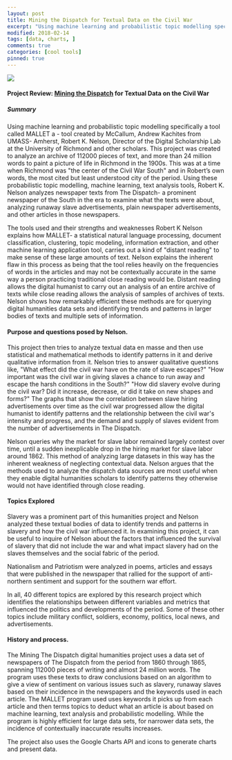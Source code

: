 ```yaml
---
layout: post
title: Mining the Dispatch for Textual Data on the Civil War
excerpt: "Using machine learning and probabilistic topic modelling specifically a tool called MALLET -created by McCallum, Andrew to analyze an archive of 112000 pieces of text, and more than 24 million words."
modified: 2018-02-14
tags: [data, charts, ]
comments: true
categories: [cool tools]
pinned: true
---
```


![](http://chart.apis.google.com/chart?cht=lc&chs=700x300&chd=e:WtXpoQcKO.O4I9KvJMLAJuNgLyRPYMVEVPTeNBMFNsP2QVa0TZabyqp5aXWmUjUOTZSLT0QAR5cjw3c.WXZhPEQFL0Q3VNYaQcfTzLbnY9,GNHLHCFTIiJKGWK.JMJ8ObOoKUWJWrSoLENBSmQMXMUagIXARjQMQVRsTrT3UjPtO2O4URQcMHOEUDSLRhTZYga7XFcWR4QHQVYlUpNWKc&chdl=for+hire+and+wanted+ads|fugitive+slave+ads&chdlp=b&chds=0,17.74075&chxt=x,x,y&chxr=2,0,17.74075&chxl=0:|Jan|Apr|Jul|Oct|Jan|Apr|Jul|Oct|Jan|Apr|Jul|Oct|Jan|Apr|Jul|Oct|Jan|1:|1861|1862|1863|1864|2:|0%25|2%25|4%25|6%25|8%25|10%25|12%25|14%25|16%25|&chxp=0,3.85,9.62,15.38,21.15,26.92,32.69,38.46,44.23,50,55.77,61.54,67.31,73.08,78.85,84.62,90.38,96.15|1,14.42,37.5,60.58,83.655|2,0,2,4,6,8,10,12,14,16&chm=R,F2F2F2,0,0.028884615384615,0.25965384615385|R,F2F2F2,0,0.49038461538462,0.72115384615385|R,F2F2F2,0,0.95188461538462,1&chco=446688,4cb052)
#### Project Review: [Mining the Dispatch](http://dsl.richmond.edu/dispatch/) for Textual Data on the Civil War

##### Summary

Using machine learning and probabilistic topic modelling specifically a tool called MALLET a - tool created by McCallum, Andrew Kachites from UMASS- Amherst, Robert K. Nelson, Director of the Digital Scholarship Lab at the University of Richmond and other scholars. This project was created to analyze an archive of 112000 pieces of text, and more than 24 million words to paint a picture of life in Richmond in the 1900s. This was at a time when Richmond was "the center of the Civil War South" and in Robert’s own words, the most cited but least understood city of the period. Using these probabilistic topic modelling, machine learning, text analysis tools, Robert K. Nelson analyzes newspaper texts from The Dispatch- a prominent newspaper of the South in the era to examine what the texts were about, analyzing runaway slave advertisements, plain newspaper advertisements, and other articles in those newspapers.

The tools used and their strengths and weaknesses
Robert K Nelson explains how MALLET- a statistical natural language processing, document classification, clustering, topic modeling, information extraction, and other machine learning application tool, carries out a kind of "distant reading" to make sense of these large amounts of text. Nelson explains the inherent flaw in this process as being that the tool relies heavily on the frequencies of words in the articles and may not be contextually accurate in the same way a person practicing traditional close reading would be. Distant reading allows the digital humanist to carry out an analysis of an entire archive of texts while close reading allows the analysis of samples of archives of texts. Nelson shows how remarkably efficient these methods are for querying digital humanities data sets and identifying trends and patterns in larger bodies of texts and multiple sets of information.

#### Purpose and questions posed by Nelson.

This project then tries to analyze textual data en masse and then use statistical and mathematical methods to identify patterns in it and derive qualitative information from it. Nelson tries to answer qualitative questions like, "What effect did the civil war have on the rate of slave escapes?" "How important was the civil war in giving slaves a chance to run away and escape the harsh conditions in the South?" "How did slavery evolve during the civil war? Did it increase, decrease, or did it take on new shapes and forms?" The graphs that show the correlation between slave hiring advertisements over time as the civil war progressed allow the digital humanist to identify patterns and the relationship between the civil war's intensity and progress, and the demand and supply of slaves evident from the number of advertisements in The Dispatch.

Nelson queries why the market for slave labor remained largely contest over time, until a sudden inexplicable drop in the hiring market for slave labor around 1862. This method of analyzing large datasets in this way has the inherent weakness of neglecting contextual data. Nelson argues that the methods used to analyze the dispatch data sources are most useful when they enable digital humanities scholars to identify patterns they otherwise would not have identified through close reading.

#### Topics Explored

Slavery was a prominent part of this humanities project and Nelson analyzed these textual bodies of data to identify trends and patterns in slavery and how the civil war influenced it. In examining this project, it can be useful to inquire of Nelson about the factors that influenced the survival of slavery that did not include the war and what impact slavery had on the slaves themselves and the social fabric of the period.

Nationalism and Patriotism were analyzed in poems, articles and essays that were published in the newspaper that rallied for the support of anti-northern sentiment and support for the southern war effort.

In all, 40 different topics are explored by this research project which identifies the relationships between different variables and metrics that influenced the politics and developments of the period. Some of these other topics include military conflict, soldiers, economy, politics, local news, and advertisements.

#### History and process.

The Mining The Dispatch digital humanities project uses a data set of newspapers of The Dispatch from the period from 1860 through 1865, spanning 112000 pieces of writing and almost 24 million words. The program uses these texts to draw conclusions based on an algorithm to give a view of sentiment on various issues such as slavery, runaway slaves based on their incidence in the newspapers and the keywords used in each article. The MALLET program used uses keywords it picks up from each article and then terms topics to deduct what an article is about based on machine learning, text analysis and probabilistic modelling. While the program is highly efficient for large data sets, for narrower data sets, the incidence of contextually inaccurate results increases.

The project also uses the Google Charts API and icons to generate charts and present data.
